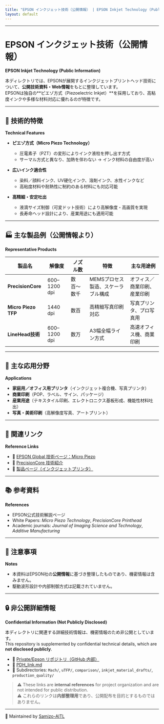 ```yaml
---
title: "EPSON インクジェット技術（公開情報） | EPSON Inkjet Technology (Public Information)"
layout: default
---
```


---

# EPSON インクジェット技術（公開情報）  
**EPSON Inkjet Technology (Public Information)**

本ディレクトリでは、EPSONが展開するインクジェットプリントヘッド技術について、**公開技術資料・Web情報**をもとに整理しています。  
EPSONは独自の**ピエゾ方式（Piezoelectric Inkjet）**を採用しており、高粘度インクや多様な材料対応に優れるのが特徴です。  

---

## 🔧 技術的特徴  
**Technical Features**

- **ピエゾ方式（Micro Piezo Technology）**  
  - 圧電素子（PZT）の変形によりインク液柱を押し出す方式  
  - サーマル方式と異なり、加熱を伴わない → インク材料の自由度が高い  

- **広いインク適合性**  
  - 染料／顔料インク、UV硬化インク、溶剤インク、水性インクなど  
  - 高粘度材料や耐熱性に制約のある材料にも対応可能  

- **高精細・安定吐出**  
  - 液滴サイズ制御（可変ドット技術）により高解像度・高画質を実現  
  - 長寿命ヘッド設計により、産業用途にも適用可能  

---

## 🏭 主な製品例（公開情報より）  
**Representative Products**

| 製品名              | 解像度  | ノズル数 | 特徴                                | 主な用途例                |
|---------------------|---------|----------|-------------------------------------|---------------------------|
| **PrecisionCore**   | 600–1200 dpi | 数百〜数千 | MEMSプロセス製造、スケーラブル構成   | オフィス／商業印刷、産業印刷 |
| **Micro Piezo TFP** | 1440 dpi | 数百     | 高精細写真印刷対応                  | 写真プリンタ、プロ写真用     |
| **LineHead技術**    | 600–1200 dpi | 数万     | A3幅全幅ライン方式                  | 高速オフィス機、商業印刷     |

---

## 🎯 主な応用分野  
**Applications**

- **家庭用／オフィス用プリンタ**（インクジェット複合機、写真プリンタ）  
- **商業印刷**（POP、ラベル、サイン、パッケージ）  
- **産業用途**（テキスタイル印刷、エレクトロニクス基板形成、機能性材料吐出）  
- **写真・美術印刷**（高解像度写真、アートプリント）  

---

## 📎 関連リンク  
**Reference Links**

- 🔗 [EPSON Global 技術ページ：Micro Piezo](https://corporate.epson/en/technology/search-by-product/printing/micro-piezo.html)  
- 🔗 [PrecisionCore 技術紹介](https://corporate.epson/en/technology/search-by-product/printing/precisioncore.html)  
- 🔗 [製品ページ（インクジェットプリンタ）](https://www.epson.jp/products/)  

---

## 📚 参考資料  
**References**

- EPSON公式技術解説ページ  
- White Papers: *Micro Piezo Technology*, *PrecisionCore Printhead*  
- Academic journals: *Journal of Imaging Science and Technology*, *Additive Manufacturing*  

---

## 🚫 注意事項  
**Notes**

- 本資料はEPSON社の**公開情報**に基づき整理したものであり、機密情報は含みません。  
- 駆動波形設計や内部制御方式は記載されていません。  

---

## 🔒 非公開詳細情報  
**Confidential Information (Not Publicly Disclosed)**

本ディレクトリに関連する詳細技術情報は、機密情報のため非公開としています。  
This repository is supplemented by confidential technical details, which are **not disclosed publicly**.

- 📂 [Private/Epson リポジトリ（GitHub 内部）](../)  
- 📄 [PDH_link.md](PDH_link.md)  
- 📁 Subdirectories: `Mach/`, `uTFP/`, `comparison/`, `inkjet_material_drafts/`, `production_quality/`  

> ⚠️ These links are **internal references** for project organization and are not intended for public distribution.  
> ⚠️ これらのリンクは**内部整理用**であり、公開配布を目的とするものではありません。

---

📁 Maintained by [Samizo-AITL](https://samizo-aitl.github.io)
